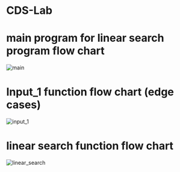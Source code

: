 # CDS-Lab
# main program for linear search program flow chart
![main](https://github.com/user-attachments/assets/89992e5e-30f0-4961-8e13-05513d48e5b9)

# Input_1 function flow chart (edge cases)
![input_1](https://github.com/user-attachments/assets/7eee9b1a-40dd-4e3b-b819-e477766a0049)

# linear search function flow chart 
![linear_search](https://github.com/user-attachments/assets/746dcd89-a83d-4d2f-8108-5e6100f10a7e)
